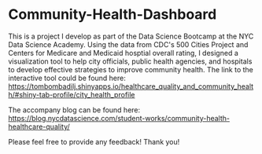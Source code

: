 # Community-Health-Dashboard

This is a project I develop as part of the Data Science Bootcamp at the NYC Data Science Academy. 
Using the data from CDC's 500 Cities Project and Centers for Medicare and Medicaid hosptial overall rating, 
I designed a visualization tool to help city officials, public health agencies, and hospitals to develop effective 
strategies to improve community health. The link to the interactive tool could be found here: 
https://tombombadilj.shinyapps.io/healthcare_quality_and_community_health/#shiny-tab-profile/city_health_profile

The accompany blog can be found here: https://blog.nycdatascience.com/student-works/community-health-healthcare-quality/

Please feel free to provide any feedback! Thank you!
